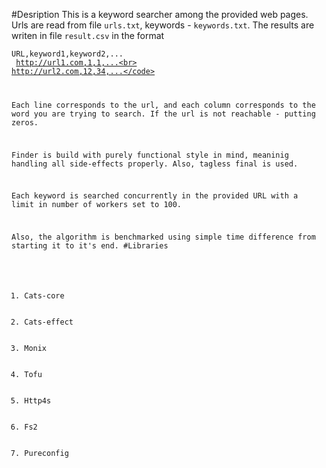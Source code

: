 #Desription
This is a keyword searcher among the provided web pages. Urls are 
read from file <code>urls.txt</code>, keywords - <code>keywords.txt</code>.
The results are writen in file <code>result.csv</code> in the format

<code>URL,keyword1,keyword2,...<br>
http://url1.com,1,1,...<br>
http://url2.com,12,34,...</code>

Each line corresponds to the url, and each column corresponds to the word you are trying to search.
If the url is not reachable - putting zeros.

Finder is build with purely functional style in mind, meaninig handling 
all side-effects properly. Also, tagless final is used.

Each keyword is searched concurrently in the provided URL with a limit
in number of workers set to 100.

Also, the algorithm is benchmarked using simple time difference from
starting it to it's end.
#Libraries
<ol>
   <li>Cats-core</li>
   <li>Cats-effect</li>
   <li>Monix</li>
   <li>Tofu</li>
   <li>Http4s</li>
   <li>Fs2</li>
   <li>Pureconfig</li>
</ol>